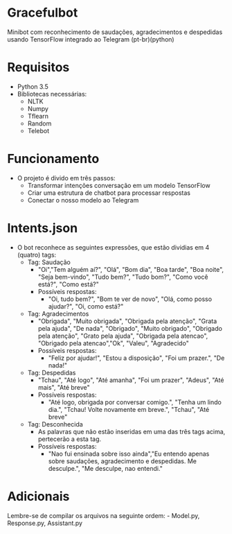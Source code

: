 # Gracefulbot
Minibot com reconhecimento de saudações, agradecimentos e despedidas usando TensorFlow integrado ao Telegram (pt-br)(python)

# Requisitos
- Python 3.5
- Bibliotecas necessárias:
    - NLTK
    - Numpy
    - Tflearn
    - Random
    - Telebot
    
# Funcionamento
- O projeto é divido em três passos:
    - Transformar intenções conversação em um modelo TensorFlow
    - Criar uma estrutura de chatbot para processar respostas
    - Conectar o nosso modelo ao Telegram
    
# Intents.json
- O bot reconhece as seguintes expressões, que estão dividias em 4 (quatro) tags:
    - Tag: Saudação
        - "Oi","Tem alguém aí?", "Olá", "Bom dia", "Boa tarde", "Boa noite", "Seja bem-vindo", "Tudo bem?", "Tudo bom?", "Como você está?", "Como está?"
        - Possíveis respostas:     
            - "Oi, tudo bem?", "Bom te ver de novo", "Olá, como posso ajudar?", "Oi, como está?"
    - Tag: Agradecimentos
        - "Obrigada", "Muito obrigada", "Obrigada pela atenção", "Grata pela ajuda", "De nada", "Obrigado", "Muito obrigado",             "Obrigado pela atenção", "Grato pela ajuda", "Obrigada pela atencao", "Obrigado pela atencao","Ok", "Valeu",                   "Agradecido"
        - Possíveis respostas:
            - "Feliz por ajudar!", "Estou a disposição", "Foi um prazer.", "De nada!"
    - Tag: Despedidas
        - "Tchau", "Até logo", "Até amanha", "Foi um prazer", "Adeus", "Até mais", "Até breve"
        - Possíveis respostas:
            - "Até logo, obrigada por conversar comigo.", "Tenha um lindo dia.", "Tchau! Volte novamente em breve.", "Tchau", 
        "Até breve"
     - Tag: Desconhecida
        - As palavras que não estão inseridas em uma das três tags acima, pertecerão a esta tag. 
        - Possíveis respostas:
            - "Nao fui ensinada sobre isso ainda","Eu entendo apenas sobre saudações, agradecimento e despedidas. Me desculpe.", "Me desculpe, nao entendi."

# Adicionais
Lembre-se de compilar os arquivos na seguinte ordem:
    - Model.py, Response.py, Assistant.py
